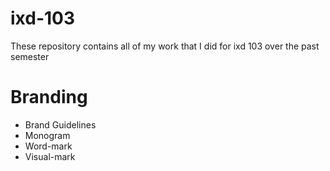 # ixd-103
These repository contains all of my work that I did for ixd 103 over the past semester

# Branding

  - Brand Guidelines
  - Monogram
  - Word-mark 
  - Visual-mark
